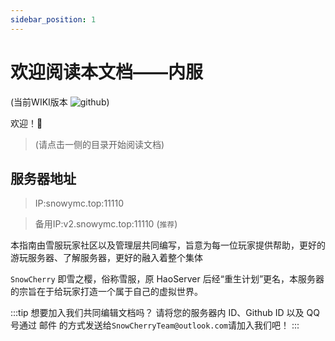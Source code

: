 ```yaml
---
sidebar_position: 1
---
```

# 欢迎阅读本文档——内服

(当前WIKI版本 ![github](https://img.shields.io/badge/Wiki-1.0.0-green.svg))

欢迎！👋
> (请点击一侧的目录开始阅读文档)

##  服务器地址

> IP:snowymc.top:11110


> 备用IP:v2.snowymc.top:11110 (`推荐`)


本指南由雪服玩家社区以及管理层共同编写，旨意为每一位玩家提供帮助，更好的游玩服务器、了解服务器，更好的融入着整个集体

`SnowCherry` 即雪之樱，俗称雪服，原 HaoServer 后经“重生计划”更名，本服务器的宗旨在于给玩家打造一个属于自己的虚拟世界。




:::tip
想要加入我们共同编辑文档吗？
请将您的服务器内 ID、Github ID 以及 QQ 号通过 邮件 的方式发送给`SnowCherryTeam@outlook.com`请加入我们吧！
:::



